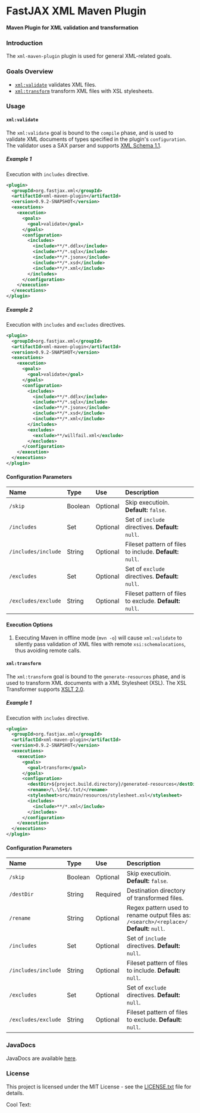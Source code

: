 # FastJAX XML Maven Plugin

**Maven Plugin for XML validation and transformation**

### Introduction

The `xml-maven-plugin` plugin is used for general XML-related goals.

### Goals Overview

* [`xml:validate`](#xmlvalidate) validates XML files.
* [`xml:transform`](#xmltransform) transform XML files with XSL stylesheets.

### Usage

#### `xml:validate`

The `xml:validate` goal is bound to the `compile` phase, and is used to validate XML documents of types specified in the plugin's `configuration`. The validator uses a SAX parser and supports [XML Schema 1.1][xml11].

##### Example 1

Execution with `includes` directive.

```xml
<plugin>
  <groupId>org.fastjax.xml</groupId>
  <artifactId>xml-maven-plugin</artifactId>
  <version>0.9.2-SNAPSHOT</version>
  <executions>
    <execution>
      <goals>
        <goal>validate</goal>
      </goals>
      <configuration>
        <includes>
          <include>**/*.ddlx</include>
          <include>**/*.sqlx</include>
          <include>**/*.jsonx</include>
          <include>**/*.xsd</include>
          <include>**/*.xml</include>
        </includes>
      </configuration>
    </execution>
  </executions>
</plugin>
```

##### Example 2

Execution with `includes` and `excludes` directives.

```xml
<plugin>
  <groupId>org.fastjax.xml</groupId>
  <artifactId>xml-maven-plugin</artifactId>
  <version>0.9.2-SNAPSHOT</version>
  <executions>
    <execution>
      <goals>
        <goal>validate</goal>
      </goals>
      <configuration>
        <includes>
          <include>**/*.ddlx</include>
          <include>**/*.sqlx</include>
          <include>**/*.jsonx</include>
          <include>**/*.xsd</include>
          <include>**/*.xml</include>
        </includes>
        <excludes>
          <exclude>**/willfail.xml</exclude>
        </excludes>
      </configuration>
    </execution>
  </executions>
</plugin>
```

#### Configuration Parameters

| Name                | Type    | Use      | Description                                               |
|:--------------------|:--------|:---------|:----------------------------------------------------------|
| `/skip`             | Boolean | Optional | Skip executioin. **Default:** `false`.                    |
| `/includes`         | Set     | Optional | Set of `include` directives. **Default:** `null`.         |
| `/includes/include` | String  | Optional | Fileset pattern of files to include. **Default:** `null`. |
| `/excludes`         | Set     | Optional | Set of `exclude` directives. **Default:** `null`.         |
| `/excludes/exclude` | String  | Optional | Fileset pattern of files to exclude. **Default:** `null`. |

#### Execution Options

1. Executing Maven in offline mode (`mvn -o`) will cause `xml:validate` to silently pass validation of XML files with remote `xsi:schemalocations`, thus avoiding remote calls.

#### `xml:transform`

The `xml:transform` goal is bound to the `generate-resources` phase, and is used to transform XML documents with a XML Stylesheet (XSL). The XSL Transformer supports [XSLT 2.0][xsl2].

##### Example 1

Execution with `includes` directive.

```xml
<plugin>
  <groupId>org.fastjax.xml</groupId>
  <artifactId>xml-maven-plugin</artifactId>
  <version>0.9.2-SNAPSHOT</version>
  <executions>
    <execution>
      <goals>
        <goal>transform</goal>
      </goals>
      <configuration>
        <destDir>${project.build.directory}/generated-resources</destDir>
        <rename>/\.\S+$/.txt/</rename>
        <stylesheet>src/main/resources/stylesheet.xsl</stylesheet>
        <includes>
          <include>**/*.xml</include>
        </includes>
      </configuration>
    </execution>
  </executions>
</plugin>
```

#### Configuration Parameters

| Name                | Type    | Use      | Description                                                                               |
|:--------------------|:--------|:---------|:------------------------------------------------------------------------------------------|
| `/skip`             | Boolean | Optional | Skip executioin. **Default:** `false`.                                                    |
| `/destDir`          | String  | Required | Destination directory of transformed files.                                               |
| `/rename`           | String  | Optional | Regex pattern used to rename output files as: `/<search>/<replace>/` **Default:** `null`. |
| `/includes`         | Set     | Optional | Set of `include` directives. **Default:** `null`.                                         |
| `/includes/include` | String  | Optional | Fileset pattern of files to include. **Default:** `null`.                                 |
| `/excludes`         | Set     | Optional | Set of `exclude` directives. **Default:** `null`.                                         |
| `/excludes/exclude` | String  | Optional | Fileset pattern of files to exclude. **Default:** `null`.                                 |

### JavaDocs

JavaDocs are available [here](https://xml.fastjax.org/javadocs/).

### License

This project is licensed under the MIT License - see the [LICENSE.txt](LICENSE.txt) file for details.

<a href="http://cooltext.com" target="_top"><img src="https://cooltext.com/images/ct_pixel.gif" width="80" height="15" alt="Cool Text: Logo and Graphics Generator" border="0" /></a>

[mvn-plugin]: https://img.shields.io/badge/mvn-plugin-lightgrey.svg
[xml11]: https://www.w3.org/TR/xmlschema11-1/
[xsl2]: https://www.w3.org/TR/xslt20/